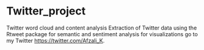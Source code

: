 # Twitter_project
Twitter word cloud  and content analysis
Extraction of Twitter data using the Rtweet package for semantic and sentiment analysis for visualizations go to my Twitter https://twitter.com/Afzali_K.

